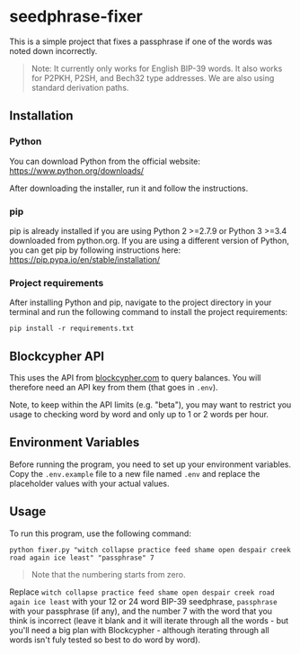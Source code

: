 # seedphrase-fixer

This is a simple project that fixes a passphrase if one of the words was noted down incorrectly.

> Note: It currently only works for English BIP-39 words. It also works for P2PKH, P2SH, and Bech32 type addresses. We are also using standard derivation paths.

## Installation

### Python

You can download Python from the official website: https://www.python.org/downloads/

After downloading the installer, run it and follow the instructions.

### pip

pip is already installed if you are using Python 2 >=2.7.9 or Python 3 >=3.4 downloaded from python.org. If you are using a different version of Python, you can get pip by following instructions here: https://pip.pypa.io/en/stable/installation/

### Project requirements

After installing Python and pip, navigate to the project directory in your terminal and run the following command to install the project requirements:

```
pip install -r requirements.txt
```

## Blockcypher API

This uses the API from [blockcypher.com](https://www.blockcypher.com) to query balances. You will therefore need an API key from them (that goes in `.env`).

Note, to keep within the API limits (e.g. "beta"), you may want to restrict you usage to checking word by word and only up to 1 or 2 words per hour.

## Environment Variables

Before running the program, you need to set up your environment variables. Copy the `.env.example` file to a new file named `.env` and replace the placeholder values with your actual values.

## Usage

To run this program, use the following command:

```
python fixer.py "witch collapse practice feed shame open despair creek road again ice least" "passphrase" 7
```

> Note that the numbering starts from zero.

Replace `witch collapse practice feed shame open despair creek road again ice least` with your 12 or 24 word BIP-39 seedphrase, `passphrase` with your passphrase (if any), and the number 7 with the word that you think is incorrect (leave it blank and it will iterate through all the words - but you'll need a big plan with Blockcypher - although iterating through all words isn't fuly tested so best to do word by word).
